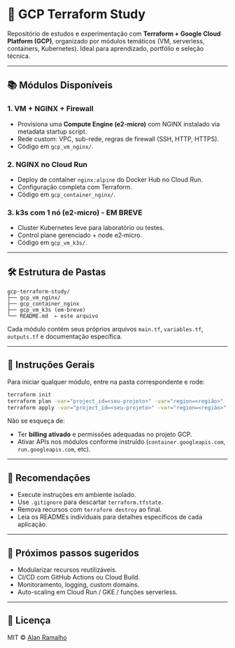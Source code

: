# 🧩 GCP Terraform Study

Repositório de estudos e experimentação com **Terraform + Google Cloud Platform (GCP)**, organizado por módulos temáticos (VM, serverless, containers, Kubernetes). Ideal para aprendizado, portfólio e seleção técnica.

---

## 📚 Módulos Disponíveis

### 1. VM + NGINX + Firewall
- Provisiona uma **Compute Engine (e2-micro)** com NGINX instalado via metadata startup script.
- Rede custom: VPC, sub-rede, regras de firewall (SSH, HTTP, HTTPS).
- Código em `gcp_vm_nginx/`.

### 2. NGINX no Cloud Run
- Deploy de container `nginx:alpine` do Docker Hub no Cloud Run.
- Configuração completa com Terraform.
- Código em `gcp_container_nginx/`.

### 3. k3s com 1 nó (e2-micro) - EM BREVE
- Cluster Kubernetes leve para laboratório ou testes.
- Control plane gerenciado + node e2‑micro.
- Código em `gcp_vm_k3s/`.

---

## 🛠️ Estrutura de Pastas

```
gcp-terraform-study/
├── gcp_vm_nginx/
├── gcp_container_nginx
├── gcp_vm_k3s (em-breve)
└── README.md  ← este arquivo
```

Cada módulo contém seus próprios arquivos `main.tf`, `variables.tf`, `outputs.tf` e documentação específica.

---

## 🚀 Instruções Gerais

Para iniciar qualquer módulo, entre na pasta correspondente e rode:

```bash
terraform init
terraform plan -var="project_id=<seu-projeto>" -var="region=<região>"
terraform apply -var="project_id=<seu-projeto>" -var="region=<região>"
```

Não se esqueça de:
- Ter **billing ativado** e permissões adequadas no projeto GCP.
- Ativar APIs nos módulos conforme instruído (`container.googleapis.com`, `run.googleapis.com`, etc).

---

## 📌 Recomendações

- Execute instruções em ambiente isolado.
- Use `.gitignore` para descartar `terraform.tfstate`.
- Remova recursos com `terraform destroy` ao final.
- Leia os READMEs individuais para detalhes específicos de cada aplicação.

---

## 🚀 Próximos passos sugeridos

- Modularizar recursos reutilizáveis.
- CI/CD com GitHub Actions ou Cloud Build.
- Monitoramento, logging, custom domains.
- Auto-scaling em Cloud Run / GKE / funções serverless.

---

## 📘 Licença

MIT © [Alan Ramalho](https://github.com/raioramalho)